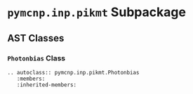 # `pymcnp.inp.pikmt` Subpackage

## AST Classes

### `Photonbias` Class

```{eval-rst}
.. autoclass:: pymcnp.inp.pikmt.Photonbias
   :members:
   :inherited-members:
```

